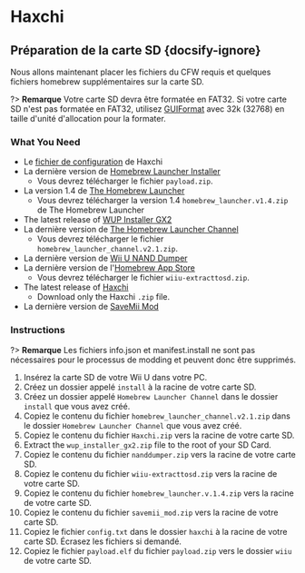 # Haxchi

## Préparation de la carte SD {docsify-ignore}

Nous allons maintenant placer les fichiers du CFW requis et quelques fichiers homebrew supplémentaires sur la carte SD.

?> **Remarque** Votre carte SD devra être formatée en FAT32. Si votre carte SD n'est pas formatée en FAT32, utilisez [GUIFormat](http://www.ridgecrop.demon.co.uk/index.htm?guiformat.htm) avec 32k (32768) en taille d'unité d'allocation pour la formater.

### What You Need

- Le <a href="docs/files/config.txt" download>fichier de configuration</a> de Haxchi
- La dernière version de [Homebrew Launcher Installer](https://github.com/wiiu-env/homebrew_launcher_installer/releases/latest)
  - Vous devrez télécharger le fichier `payload.zip`.
- La version 1.4 de [The Homebrew Launcher](https://github.com/dimok789/homebrew_launcher/releases/tag/1.4)
  - Vous devrez télécharger la version 1.4 `homebrew_launcher.v1.4.zip` de The Homebrew Launcher
- The latest release of [WUP Installer GX2](http://wiiubru.com/appstore/zips/wup_installer_gx2.zip)
- La dernière version de [The Homebrew Launcher Channel](https://github.com/dimok789/homebrew_launcher/releases/latest)
  - Vous devrez télécharger le fichier `homebrew_launcher_channel.v2.1.zip`.
- La dernière version de [Wii U NAND Dumper](https://github.com/koolkdev/wiiu-nanddumper/releases/latest)
- La dernière version de l'[Homebrew App Store](https://github.com/vgmoose/hbas/releases/latest)
  - Vous devrez télécharger le fichier `wiiu-extracttosd.zip`.
- The latest release of [Haxchi](https://github.com/FIX94/haxchi/releases/latest)
  - Download only the Haxchi `.zip` file.
- La dernière version de <a href="docs/files/savemii_mod.zip" download>SaveMii Mod</a>

### Instructions

?> **Remarque** Les fichiers info.json et manifest.install ne sont pas nécessaires pour le processus de modding et peuvent donc être supprimés.

1. Insérez la carte SD de votre Wii U dans votre PC.
1. Créez un dossier appelé `install` à la racine de votre carte SD.
1. Créez un dossier appelé `Homebrew Launcher Channel` dans le dossier `install` que vous avez créé.
1. Copiez le contenu du fichier `homebrew_launcher_channel.v2.1.zip` dans le dossier `Homebrew Launcher Channel` que vous avez créé.
1. Copiez le contenu du fichier `Haxchi.zip` vers la racine de votre carte SD.
1. Extract the `wup_installer_gx2.zip` file to the root of your SD Card.
1. Copiez le contenu du fichier `nanddumper.zip` vers la racine de votre carte SD.
1. Copiez le contenu du fichier `wiiu-extracttosd.zip` vers la racine de votre carte SD.
1. Copiez le contenu du fichier `homebrew_launcher.v.1.4.zip` vers la racine de votre carte SD.
1. Copiez le contenu du fichier `savemii_mod.zip` vers la racine de votre carte SD.
1. Copiez le fichier `config.txt` dans le dossier `haxchi` à la racine de votre carte SD. Écrasez les fichiers si demandé.
1. Copiez le fichier `payload.elf` du fichier `payload.zip` vers le dossier `wiiu` de votre carte SD.